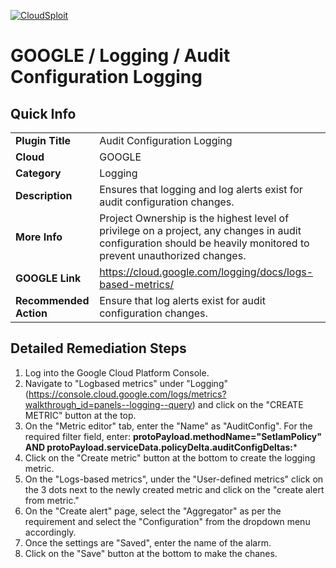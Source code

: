 [![CloudSploit](https://cloudsploit.com/img/logo-new-big-text-100.png "CloudSploit")](https://cloudsploit.com)

# GOOGLE / Logging / Audit Configuration Logging

## Quick Info

| | |
|-|-|
| **Plugin Title** | Audit Configuration Logging |
| **Cloud** | GOOGLE |
| **Category** | Logging |
| **Description** | Ensures that logging and log alerts exist for audit configuration changes. |
| **More Info** | Project Ownership is the highest level of privilege on a project, any changes in audit configuration should be heavily monitored to prevent unauthorized changes. |
| **GOOGLE Link** | https://cloud.google.com/logging/docs/logs-based-metrics/ |
| **Recommended Action** | Ensure that log alerts exist for audit configuration changes. |

## Detailed Remediation Steps
1. Log into the Google Cloud Platform Console.
2. Navigate to "Logbased metrics" under "Logging" (https://console.cloud.google.com/logs/metrics?walkthrough_id=panels--logging--query) and click on the "CREATE METRIC" button at the top.
3. On the "Metric editor" tab, enter the "Name" as "AuditConfig". For the required filter field, enter: **protoPayload.methodName="SetIamPolicy" AND protoPayload.serviceData.policyDelta.auditConfigDeltas:***
4. Click on the "Create metric" button at the bottom to create the logging metric.
5. On the "Logs-based metrics", under the "User-defined metrics" click on the 3 dots next to the newly created metric and click on the "create alert from metric."
6. On the "Create alert" page, select the "Aggregator" as per the requirement and select the "Configuration" from the dropdown menu accordingly.
8. Once the settings are "Saved", enter the name of the alarm.
9. Click on the "Save" button at the bottom to make the chanes.

